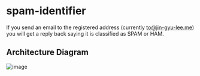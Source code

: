 # spam-identifier
If you send an email to the registered address (currently to@jin-gyu-lee.me)
you will get a reply back saying it is classified as SPAM or HAM.

## Architecture Diagram
![image](https://user-images.githubusercontent.com/60978943/116746660-d95a6500-a9ca-11eb-9194-66dbf8ec23aa.png)
